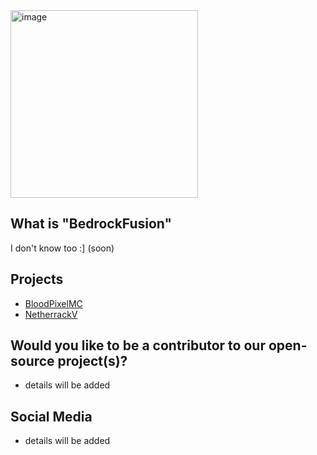 <img src="https://i.imgur.com/ZcFptz4.jpeg" alt="image" width="300" height="auto">

## What is "BedrockFusion"
I don't know too :] (soon)

## Projects
- [BloodPixelMC](https://github.com/blood-pixel)
- [NetherrackV](https://github.com/blood-pixel/Netherrack)

## Would you like to be a contributor to our open-source project(s)?
* details will be added

## Social Media
* details will be added
